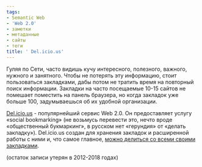 ```yaml
---
tags:
- Semantic Web
- 'Web 2.0'
- заметки
- метаданные
- сайты
- теги
title: ' Del.icio.us'
---
```


Гуляя по Сети, часто видишь кучу интересного, полезного, важного,
нужного и занятного. Чтобы не потерять эту информацию, стоит
пользоваться закладками, дабы потом не тратить время на повторный поиск
информации. Закладки на часто посещаемые 10-15 сайтов не помешает
поместить на панель браузера, но когда закладок уже больше 100,
задумываешься об их удобной организации.

[Del.icio.us][] - популярнейший сервис Web 2.0. Он предоставляет услугу
«social bookmarking» (не возьмусь перевести это, нечто вроде
«общественный букмаркинг», в русском нет «герундия» от «делать
закладку»). Del.icio.us создан для хранения закладок и расширенной
работы с ними и, что самое главное, [можно делиться со всеми своими
закладками][].

(остаток записи утерян в 2012-2018 годах)

  [Del.icio.us]: http://del.icio.us/
  [можно делиться со всеми своими закладками]: http://del.icio.us/SphinxTheGeek/
